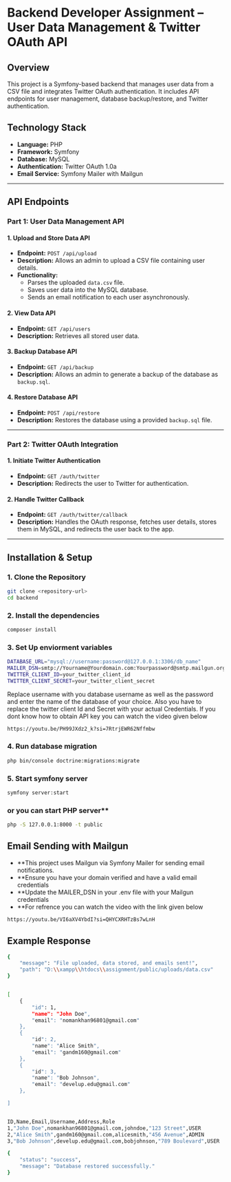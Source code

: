# Backend Developer Assignment – User Data Management & Twitter OAuth API

## Overview
This project is a Symfony-based backend that manages user data from a CSV file and integrates Twitter OAuth authentication. It includes API endpoints for user management, database backup/restore, and Twitter authentication.

## Technology Stack
- **Language:** PHP
- **Framework:** Symfony
- **Database:** MySQL
- **Authentication:** Twitter OAuth 1.0a
- **Email Service:** Symfony Mailer with Mailgun

---

## **API Endpoints**

### **Part 1: User Data Management API**

#### 1. Upload and Store Data API
- **Endpoint:** `POST /api/upload`
- **Description:** Allows an admin to upload a CSV file containing user details.
- **Functionality:**
  - Parses the uploaded `data.csv` file.
  - Saves user data into the MySQL database.
  - Sends an email notification to each user asynchronously.

#### 2. View Data API
- **Endpoint:** `GET /api/users`
- **Description:** Retrieves all stored user data.

#### 3. Backup Database API
- **Endpoint:** `GET /api/backup`
- **Description:** Allows an admin to generate a backup of the database as `backup.sql`.

#### 4. Restore Database API
- **Endpoint:** `POST /api/restore`
- **Description:** Restores the database using a provided `backup.sql` file.

---

### **Part 2: Twitter OAuth Integration**

#### 1. Initiate Twitter Authentication
- **Endpoint:** `GET /auth/twitter`
- **Description:** Redirects the user to Twitter for authentication.

#### 2. Handle Twitter Callback
- **Endpoint:** `GET /auth/twitter/callback`
- **Description:** Handles the OAuth response, fetches user details, stores them in MySQL, and redirects the user back to the app.

---

## **Installation & Setup**

### **1. Clone the Repository**
```sh
git clone <repository-url>
cd backend
```
### **2. Install the dependencies**
```sh
composer install
```
### **3. Set Up enviorment variables**

```sh
DATABASE_URL="mysql://username:password@127.0.0.1:3306/db_name"
MAILER_DSN=smtp://Yourname@Yourdomain.com:Yourpassword@smtp.mailgun.org:587
TWITTER_CLIENT_ID=your_twitter_client_id
TWITTER_CLIENT_SECRET=your_twitter_client_secret

```
Replace username with you database username as well as the password and enter the name of the database of your choice.
Also you have to replace the twitter client Id and Secret with your actual Credentials. If you dont know how to obtain API key you can watch the video given below

```sh
https://youtu.be/PH99JXdz2_k?si=7RtrjEWR62Nffmbw
```

### **4. Run database migration**

```sh
php bin/console doctrine:migrations:migrate

```

### **5. Start symfony server**

```sh
symfony server:start
```
###  or you can start PHP server**

```sh
php -S 127.0.0.1:8000 -t public
```

## Email Sending with Mailgun
- **This project uses Mailgun via Symfony Mailer for sending email notifications.
- **Ensure you have your domain verified and have a valid email credentials
- **Update the MAILER_DSN in your .env file with your Mailgun credentials
- **For refrence you can watch the video with the link given below

```sh
https://youtu.be/VI6aXV4YbdI?si=QHYCXRHTzBs7wLnH
```


## Example Response

```sh
{
    "message": "File uploaded, data stored, and emails sent!",
    "path": "D:\\xampp\\htdocs\\assignment/public/uploads/data.csv"
}
```

```sh

[
    {
        "id": 1,
        "name": "John Doe",
        "email": "nomankhan96801@gmail.com"
    },
    {
        "id": 2,
        "name": "Alice Smith",
        "email": "gandm160@gmail.com"
    },
    {
        "id": 3,
        "name": "Bob Johnson",
        "email": "develup.edu@gmail.com"
    },

]
```

```sh

ID,Name,Email,Username,Address,Role
1,"John Doe",nomankhan96801@gmail.com,johndoe,"123 Street",USER
2,"Alice Smith",gandm160@gmail.com,alicesmith,"456 Avenue",ADMIN
3,"Bob Johnson",develup.edu@gmail.com,bobjohnson,"789 Boulevard",USER

```

```sh
{
    "status": "success",
    "message": "Database restored successfully."
}
```
